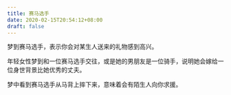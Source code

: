 ```yaml
---
title: 赛马选手
date: 2020-02-15T20:54:12+08:00
draft: false
---
```


梦到赛马选手，表示你会对某生人送来的礼物感到高兴。

年轻女性梦到和一位赛马选手交往，或是她的男朋友是一位骑手，说明她会嫁给一位身世背景比她优秀的丈夫。

梦中看到赛马选手从马背上摔下来，意味着会有陌生人向你求援。

